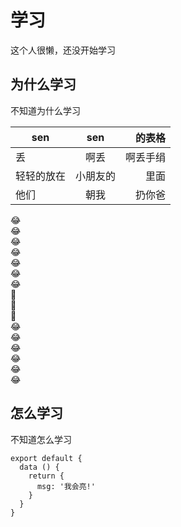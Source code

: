 # 学习
这个人很懒，还没开始学习
## 为什么学习
不知道为什么学习

| sen        |      sen      |  的表格 |
| ------------- | :-----------: | ----: |
| 丢     | 啊丢 | 啊丢手绢 |
| 轻轻的放在      |   小朋友的    |   里面 |
| 他们 |   朝我    |    扔你爸 |

:joy:  
:joy:  
:joy:  
:joy:  
:joy:  
:joy:  
:joy:  
:100:  
:100:  
:100:  
:joy:  
:joy:  
:joy:  
:joy:  
:joy:  
:joy:


## 怎么学习
不知道怎么学习
```js{4}
export default {
  data () {
    return {
      msg: '我会亮!'
    }
  }
}
```